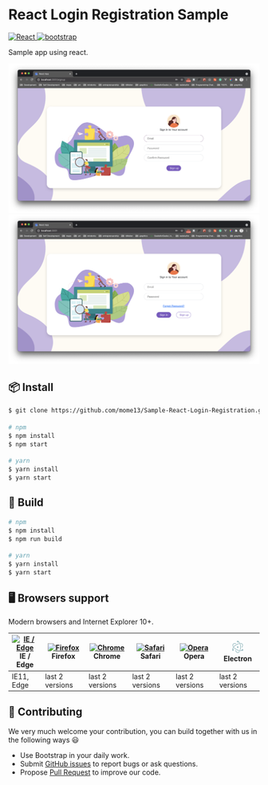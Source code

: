<h1>React Login Registration Sample</h1>

<div>

<a href="https://github.com/facebook/react">
  <img src="https://img.shields.io/badge/react-17.0.0-brightgreen" alt="React">
</a>
<a href="https://github.com/ant-design/ant-design">
  <img src="https://img.shields.io/badge/bootstrap-5-brightgreen" alt="bootstrap">
</a>
</div>

Sample app using react.

![](https://github.com/mome13/Sample-React-Login-Registration/blob/main/docs/signup_demo.png)
![](https://github.com/mome13/Sample-React-Login-Registration/blob/main/docs/signin_demo.png)

## 📦 Install

```bash
$ git clone https://github.com/mome13/Sample-React-Login-Registration.git

# npm
$ npm install
$ npm start

# yarn
$ yarn install
$ yarn start
```

## 🔨 Build

```bash
# npm
$ npm install
$ npm run build

# yarn
$ yarn install
$ yarn start
```

## 🖥 Browsers support

Modern browsers and Internet Explorer 10+.

| [<img src="https://raw.githubusercontent.com/alrra/browser-logos/master/src/edge/edge_48x48.png" alt="IE / Edge" width="24px" height="24px" />](http://godban.github.io/browsers-support-badges/)</br>IE / Edge | [<img src="https://raw.githubusercontent.com/alrra/browser-logos/master/src/firefox/firefox_48x48.png" alt="Firefox" width="24px" height="24px" />](http://godban.github.io/browsers-support-badges/)</br>Firefox | [<img src="https://raw.githubusercontent.com/alrra/browser-logos/master/src/chrome/chrome_48x48.png" alt="Chrome" width="24px" height="24px" />](http://godban.github.io/browsers-support-badges/)</br>Chrome | [<img src="https://raw.githubusercontent.com/alrra/browser-logos/master/src/safari/safari_48x48.png" alt="Safari" width="24px" height="24px" />](http://godban.github.io/browsers-support-badges/)</br>Safari | [<img src="https://raw.githubusercontent.com/alrra/browser-logos/master/src/opera/opera_48x48.png" alt="Opera" width="24px" height="24px" />](http://godban.github.io/browsers-support-badges/)</br>Opera | [<img src="https://raw.githubusercontent.com/alrra/browser-logos/master/src/electron/electron_48x48.png" alt="Electron" width="24px" height="24px" />](http://godban.github.io/browsers-support-badges/)</br>Electron |
| --------------------------------------------------------------------------------------------------------------------------------------------------------------------------------------------------------------- | ----------------------------------------------------------------------------------------------------------------------------------------------------------------------------------------------------------------- | ------------------------------------------------------------------------------------------------------------------------------------------------------------------------------------------------------------- | ------------------------------------------------------------------------------------------------------------------------------------------------------------------------------------------------------------- | --------------------------------------------------------------------------------------------------------------------------------------------------------------------------------------------------------- | --------------------------------------------------------------------------------------------------------------------------------------------------------------------------------------------------------------------- |
| IE11, Edge                                                                                                                                                                                                      | last 2 versions                                                                                                                                                                                                   | last 2 versions                                                                                                                                                                                               | last 2 versions                                                                                                                                                                                               | last 2 versions                                                                                                                                                                                           | last 2 versions                                                                                                                                                                                                       |

## 🤝 Contributing

We very much welcome your contribution, you can build together with us in the following ways 😃

- Use Bootstrap in your daily work.
- Submit [GitHub issues](https://github.com/mome13/Sample-React-Login-Registration/issues) to report bugs or ask questions.
- Propose [Pull Request](https://github.com/mome13/Sample-React-Login-Registration/pulls) to improve our code.
